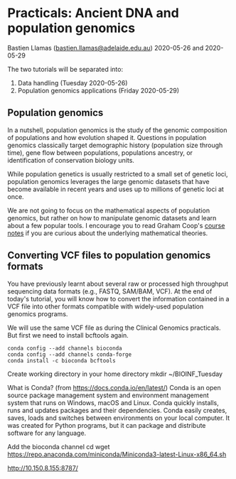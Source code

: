 # Practicals: Ancient DNA and population genomics

Bastien Llamas \(bastien.llamas@adelaide.edu.au\)
2020-05-26 and 2020-05-29

The two tutorials will be separated into:
1. Data handling (Tuesday 2020-05-26)
2. Population genomics applications (Friday 2020-05-29)


## Population genomics
In a nutshell, population genomics is the study of the genomic composition of populations and how evolution shaped it. Questions in population genomics classically target demographic history (population size through time), gene flow between populations, populations ancestry, or identification of conservation biology units.

While population genetics is usually restricted to a small set of genetic loci, population genomics leverages the large genomic datasets that have become available in recent years and uses up to millions of genetic loci at once.

We are not going to focus on the mathematical aspects of population genomics, but rather on how to manipulate genomic datasets and learn about a few popular tools. I encourage you to read Graham Coop's [course notes](https://github.com/cooplab/popgen-notes/blob/master/popgen_notes.pdf) if you are curious about the underlying mathematical theories.

## Converting VCF files to population genomics formats
You have previously learnt about several raw or processed high throughput sequencing data formats (e.g., FASTQ, SAM/BAM, VCF). At the end of today's tutorial, you will know how to convert the information contained in a VCF file into other formats compatible with widely-used population genomics programs.

We will use the same VCF file as during the Clinical Genomics practicals. But first we need to install bcftools again.

```
conda config --add channels bioconda
conda config --add channels conda-forge
conda install -c bioconda bcftools
```

Create working directory in your home directory
mkdir ~/BIOINF_Tuesday

What is Conda? (from https://docs.conda.io/en/latest/)
Conda is an open source package management system and environment management system that runs on Windows, macOS and Linux. Conda quickly installs, runs and updates packages and their dependencies. Conda easily creates, saves, loads and switches between environments on your local computer. It was created for Python programs, but it can package and distribute software for any language.

Add the bioconda channel
cd
wget https://repo.anaconda.com/miniconda/Miniconda3-latest-Linux-x86_64.sh

http://10.150.8.155:8787/
